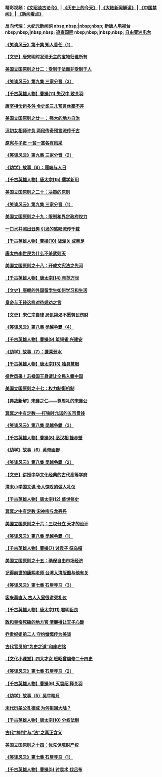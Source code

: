 #### 精彩视频：[《文昭谈古论今》](http://95.179.137.68/wenzhao) | [《历史上的今天》](http://95.179.137.68/today-in-history) | [《大陆新闻解读》](http://95.179.137.68/ntdtv-comedy) | [《中国禁闻》](http://95.179.137.68/ntdtv-news) | [《新闻看点》](http://95.179.137.68/news-insight) 

 #### 反向代理：[大纪元新闻网](http://95.179.137.68:10080/) nbsp;nbsp;|nbsp;nbsp; [新唐人电视台](http://95.179.137.68:8000/) nbsp;nbsp;|nbsp;nbsp; [追查国际](http://95.179.137.68:10010/) nbsp;nbsp;|nbsp;nbsp; [自由亚洲电台](http://95.179.137.68:9800/)

#### [《笑谈风云》第十集 知人善任（1）](../pages/nsc975/n11032532.md?t=02161314) 

#### [【文史】唐宋明时发现无主的宝物归谁所有](../pages/nsc975/n11036075.md?t=02161314) 

#### [美国立国原则之廿二：受制于法而非受制于人](../pages/nsc975/n11038266.md?t=02161314) 

#### [《笑谈风云》第九集 三家分晋（3）](../pages/nsc975/n11028646.md?t=02161314) 

#### [【千古英雄人物】曹操(11) 失汉中 败关羽](../pages/nsc975/n7783328.md?t=02161314) 

#### [唐宰相命运多舛 令史奚三儿预言丝毫不差](../pages/nsc975/n334750.md?t=02161314) 

#### [美国立国原则之廿一： 强大的地方自治](../pages/nsc975/n11036069.md?t=02161314) 

#### [汉初女相师许负 两段传奇预言流传千古](../pages/nsc975/n11035453.md?t=02161314) 

#### [原宪与子贡 一贫一富各有风采](../pages/nsc975/n11013094.md?t=02161314) 

#### [《笑谈风云》第九集 三家分晋（2）](../pages/nsc975/n11028610.md?t=02161314) 

#### [《幼学》故事（8）：履端与人日](../pages/nsc975/n10990550.md?t=02161314) 

#### [【千古英雄人物】唐太宗(15) 儒学新用](../pages/nsc975/n8046225.md?t=02161314) 

#### [美国立国原则之二十：决策的原则](../pages/nsc975/n11034691.md?t=02161314) 

#### [《笑谈风云》第九集 三家分晋（1）](../pages/nsc975/n11028591.md?t=02161314) 

#### [美国立国原则之十九：限制和界定政府权力](../pages/nsc975/n11023895.md?t=02161314) 

#### [一口水井照出丑男 引发的感叹流传千载](../pages/nsc975/n11004598.md?t=02161314) 

#### [【千古英雄人物】曹操(10) 战潼关 成鼎足](../pages/nsc975/n7779963.md?t=02161314) 

#### [唐太宗李世民为什么不杀武则天](../pages/nsc975/n11034040.md?t=02161314) 

#### [美国立国原则之十八：开成文宪法之先河](../pages/nsc975/n11008526.md?t=02161314) 

#### [【千古英雄人物】唐太宗(14) 帝范万世](../pages/nsc975/n8034234.md?t=02161314) 

#### [【文史】唐朝的外国留学生如何学习和生活](../pages/nsc975/n11010825.md?t=02161314) 

#### [皇帝与王孙这样对待规劝之言](../pages/nsc975/n10994666.md?t=02161314) 

#### [【文史】宋仁宗自律 忍饥挨渴不愿劳民伤财](../pages/nsc975/n10997349.md?t=02161314) 

#### [《笑谈风云》第八集 吴越争霸（4）](../pages/nsc975/n11010924.md?t=02161314) 

#### [【千古英雄人物】曹操(9) 筑铜雀 兴建安](../pages/nsc975/n7662497.md?t=02161314) 

#### [《幼学》故事（7）：蓬莱弱水](../pages/nsc975/n10990547.md?t=02161314) 

#### [【千古英雄人物】唐太宗(13) 独具慧眼](../pages/nsc975/n8034179.md?t=02161314) 

#### [盛世风采！苏禄国王恳请让全民入籍中国](../pages/nsc975/n10992284.md?t=02161314) 

#### [美国立国原则之十七：权力制衡机制](../pages/nsc975/n11002624.md?t=02161314) 

#### [【典故新解】宋襄之仁——尊周礼的宋襄公](../pages/nsc975/n11018653.md?t=02161314) 

#### [冥冥之中有定数──打铁时允诺的五百贯钱](../pages/nsc975/n334213.md?t=02161314) 

#### [《笑谈风云》第八集 吴越争霸（3）](../pages/nsc975/n11010889.md?t=02161314) 

#### [【千古英雄人物】曹操(8) 丞汉相 挫赤壁](../pages/nsc975/n7662490.md?t=02161314) 

#### [《幼学》故事（6）黄帝画野](../pages/nsc975/n10990546.md?t=02161314) 

#### [《笑谈风云》第八集 吴越争霸（2）](../pages/nsc975/n10996834.md?t=02161314) 

#### [【文史】讲授中华文化经典的古代高等学府](../pages/nsc975/n11003895.md?t=02161314) 

#### [清末小学国文课 令人惊叹的做人礼仪](../pages/nsc975/n10980226.md?t=02161314) 

#### [【千古英雄人物】唐太宗(12) 盛世修史](../pages/nsc975/n8034115.md?t=02161314) 

#### [冥冥之中有定数 宋神宗与龙寿丹](../pages/nsc975/n11008770.md?t=02161314) 

#### [美国立国原则之十六：三权分立 天才的设计](../pages/nsc975/n10991293.md?t=02161314) 

#### [《笑谈风云》第八集 吴越争霸（1）](../pages/nsc975/n10987751.md?t=02161314) 

#### [【千古英雄人物】曹操(7) 讨袁子 征乌桓](../pages/nsc975/n7662459.md?t=02161314) 

#### [美国立国原则之十五：确保自由市场经济](../pages/nsc975/n10957715.md?t=02161314) 

#### [记得前世的康熙老师 台湾入清版图与他有关](../pages/nsc975/n11004761.md?t=02161314) 

#### [《笑谈风云》第七集 石屋养马（3）](../pages/nsc975/n10964155.md?t=02161314) 

#### [客来莫直入 古人入室很讲究礼仪](../pages/nsc975/n11002636.md?t=02161314) 

#### [【千古英雄人物】唐太宗(11) 君明臣良](../pages/nsc975/n8030388.md?t=02161314) 

#### [敢和皇帝死磕的地方官 清廉得让天子心酸](../pages/nsc975/n10999336.md?t=02161314) 

#### [乔贵妃姐弟二人 守约慷慨传为美谈](../pages/nsc975/n10842491.md?t=02161314) 

#### [古代官员的“为吏之道”和座右铭](../pages/nsc975/n10989890.md?t=02161314) 

#### [【文化小课堂】四大才女 班昭曾编修二十四史](../pages/nsc975/n10996143.md?t=02161314) 

#### [《笑谈风云》第七集 石屋养马（2）](../pages/nsc975/n10964109.md?t=02161314) 

#### [【千古英雄人物】曹操(6) 灭袁绍 释关羽](../pages/nsc975/n7662436.md?t=02161314) 

#### [《幼学》故事（5）吴牛喘月](../pages/nsc975/n10806013.md?t=02161314) 

#### [末代衍圣公孔德成 为何拒回大陆？](../pages/nsc975/n10992548.md?t=02161314) 

#### [【千古英雄人物】唐太宗(10) 分权法制](../pages/nsc975/n8025970.md?t=02161314) 

#### [古代“神判”与“法”之真正含义](../pages/nsc975/n10982291.md?t=02161314) 

#### [美国立国原则之十四：优先保障财产权](../pages/nsc975/n10954086.md?t=02161314) 

#### [《笑谈风云》第七集 石屋养马（1）](../pages/nsc975/n10964072.md?t=02161314) 

#### [【千古英雄人物】曹操(5) 讨袁术 伐吕布](../pages/nsc975/n7637126.md?t=02161314) 

